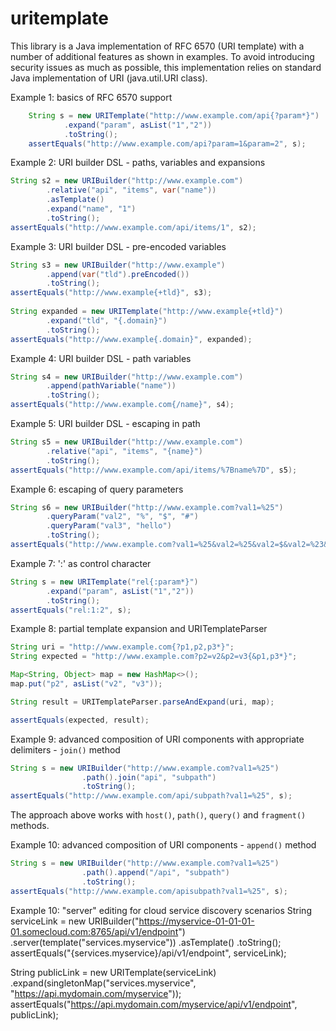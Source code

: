 # uritemplate
This library is a Java implementation of RFC 6570 (URI template) with a number of
additional features as shown in examples. To avoid introducing security issues as
much as possible, this implementation relies on standard Java implementation
of URI (java.util.URI class).

Example 1: basics of RFC 6570 support
```java
	String s = new URITemplate("http://www.example.com/api{?param*}")
			.expand("param", asList("1","2"))
			.toString();
    assertEquals("http://www.example.com/api?param=1&param=2", s);
```

Example 2: URI builder DSL - paths, variables and expansions
```java
String s2 = new URIBuilder("http://www.example.com")
		.relative("api", "items", var("name"))
		.asTemplate()
		.expand("name", "1")
		.toString();
assertEquals("http://www.example.com/api/items/1", s2);
```

Example 3: URI builder DSL - pre-encoded variables
```java
String s3 = new URIBuilder("http://www.example")
		.append(var("tld").preEncoded())
		.toString();
assertEquals("http://www.example{+tld}", s3);
	
String expanded = new URITemplate("http://www.example{+tld}")
		.expand("tld", "{.domain}")
		.toString();
assertEquals("http://www.example{.domain}", expanded);
```

Example 4: URI builder DSL - path variables
```java
String s4 = new URIBuilder("http://www.example.com")
		.append(pathVariable("name"))
		.toString();
assertEquals("http://www.example.com{/name}", s4);
```

Example 5: URI builder DSL - escaping in path
```java
String s5 = new URIBuilder("http://www.example.com")
		.relative("api", "items", "{name}")
		.toString();
assertEquals("http://www.example.com/api/items/%7Bname%7D", s5);
```

Example 6: escaping of query parameters
```java
String s6 = new URIBuilder("http://www.example.com?val1=%25")
		.queryParam("val2", "%", "$", "#")
		.queryParam("val3", "hello")
		.toString();
assertEquals("http://www.example.com?val1=%25&val2=%25&val2=$&val2=%23&val3=hello", s6);
```

Example 7: ':' as control character
```java
String s = new URITemplate("rel{:param*}")
		.expand("param", asList("1","2"))
		.toString();
assertEquals("rel:1:2", s);
```

Example 8: partial template expansion and URITemplateParser
```java
String uri = "http://www.example.com{?p1,p2,p3*}";
String expected = "http://www.example.com?p2=v2&p2=v3{&p1,p3*}";

Map<String, Object> map = new HashMap<>();
map.put("p2", asList("v2", "v3"));

String result = URITemplateParser.parseAndExpand(uri, map);

assertEquals(expected, result);
```

Example 9: advanced composition of URI components with appropriate delimiters - `join()` method
```java
String s = new URIBuilder("http://www.example.com?val1=%25")
                .path().join("api", "subpath")
                .toString();
assertEquals("http://www.example.com/api/subpath?val1=%25", s);
```
The approach above works with `host()`, `path()`, `query()` and `fragment()` methods.

Example 10: advanced composition of URI components - `append()` method
```java
String s = new URIBuilder("http://www.example.com?val1=%25")
                .path().append("/api", "subpath")
                .toString();
assertEquals("http://www.example.com/apisubpath?val1=%25", s);
```

Example 10: "server" editing for cloud service discovery scenarios
String serviceLink = new URIBuilder("https://myservice-01-01-01-01.somecloud.com:8765/api/v1/endpoint")
                .server(template("services.myservice"))
                .asTemplate()
                .toString();
assertEquals("{services.myservice}/api/v1/endpoint", serviceLink);

String publicLink = new URITemplate(serviceLink)
                .expand(singletonMap("services.myservice", "https://api.mydomain.com/myservice"));
assertEquals("https://api.mydomain.com/myservice/api/v1/endpoint", publicLink);